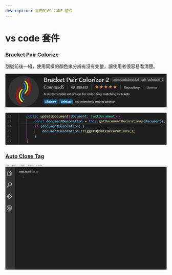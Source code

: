 ```yaml
---
description: 常用的VS CODE 套件
---
```


# vs code 套件

### [Bracket Pair Colorize](https://marketplace.visualstudio.com/items?itemName=CoenraadS.bracket-pair-colorizer)

刮號前後一組，使用同樣的顏色來分辨有沒有完整，讓使用者很容易看清楚。

![](../../.gitbook/assets/image%20%289%29.png)

![](../../.gitbook/assets/image%20%2830%29.png)

### [Auto Close Tag](https://marketplace.visualstudio.com/items?itemName=formulahendry.auto-close-tag)

![](../../.gitbook/assets/usage.gif)

